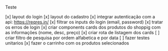 Teste

[x] layout do login 
[x] layout do cadastro
[x] integrar autenticação com a api: https://reqres.in/ 
[x] filtrar os inputs do login (email, password)
[x] tratar os erros de login
[x] criar components cards dos produtos do shoppig com as informações (nome, desc, preço)
[x] criar rota de listagem dos cards
[ ] criar filtro de pesquisa por ordem alfabetica e por data
[ ] fazer testes unitarios
[x] fazer o carrinho com os produtos selecionados
